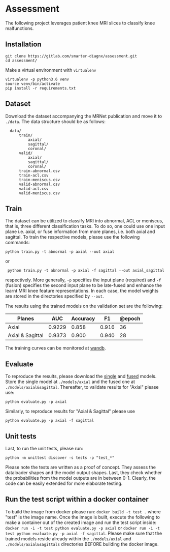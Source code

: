  # Assessment 

The following project leverages patient knee MRI slices to classify knee malfunctions.

## Installation

```
git clone https://gitlab.com/smarter-diagnx/assessment.git
cd assessment/
```
Make a virtual environment with ```virtualenv```
```
virtualenv -p python3.6 venv
source venv/bin/activate
pip install -r requirements.txt
```

## Dataset
Download the dataset accompanying the MRNet publication and move it to `./data`. The data structure should be as follows:
```Shell
  data/
      train/
          axial/
          sagittal/
          coronal/
      valid/
          axial/
          sagittal/
          coronal/
      train-abnormal.csv
      train-acl.csv
      train-meniscus.csv
      valid-abnormal.csv
      valid-acl.csv
      valid-meniscus.csv
```  

## Train
The dataset can be utilized to classify MRI into abnormal, ACL or meniscus, that is, three different classification tasks.
To do so, one could use one input plane i.e. axial, or fuse information from more planes, i.e. both axial and sagittal. 
To train the respective models, please use the following commands:

```python train.py -t abnormal -p axial --out axial```

or

``` python train.py -t abnormal -p axial -f sagittal --out axial_sagittal```

respectively. More generally, `-p` specifies the input plane (required) and 
`-f` (fusion) specifies the second input plane to be late-fused and enhance the
learnt MRI knee feature representations. In each case, the model weights are stored in the directories
specified by ```--out```.

The results using the trained models on the validation set are the following:

| Planes           | AUC    | Accuracy | F1    | @epoch |
|------------------|--------|----------|-------| ------ |
| Axial            | 0.9229 | 0.858    | 0.916 | 36     |
| Axial & Sagittal | 0.9373 | 0.900    | 0.940 | 28     |

The training curves can be monitored at [wandb](https://wandb.ai/ekatsaros/mri-cv/reports/Knee-MRI-training-logs--VmlldzoxNzA4MTcy).
## Evaluate
To reproduce the results, please download the [single](https://drive.google.com/file/d/1_eJpqxFdWOq0pIiuZSoenDP5BpL3zCNS/view?usp=sharing) and [fused](https://drive.google.com/file/d/1ZqixrNImNZeD33fnmbGMiJJlt1FzQDU6/view?usp=sharing) models. 
Store the single model at `./models/axial`
and the fused one at `./models/axial&sagittal`. Thereafter, to validate results for "Axial" please use:

```python evaluate.py -p axial```

Similarly, to reproduce results for "Axial & Sagittal" please use

```python evaluate.py -p axial -f sagittal```

## Unit tests

Last, to run the unit tests, please run:

```python -m unittest discover -s tests -p "test_*"```

Please note the tests are written as a proof of concept. They assess the dataloader shapes and the model output shapes.
Last, they check whether the probabilities from the model outputs are in between 0-1.
Clearly, the code can be easily extended for more elaborate testing.

## Run the test script within a docker container
To build the image from docker please run:
```docker build -t test .```
where "test" is the image name.
Once the image is built, execute the following to make a container out of the created image and run the test script inside:
```docker run -i -t test python evaluate.py -p axial```
or 
```docker run -i -t test python evaluate.py -p axial -f sagittal```.
Please make sure that the trained models reside already within the `./models/axial` and `./models/axial&sagittals`
directories BEFORE building the docker image.

